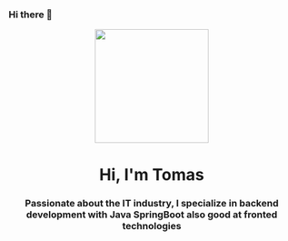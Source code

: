 ### Hi there 👋
<div id="header" align="center">
    <img src="https://media.giphy.com/media/f3iwJFOVOwuy7K6FFw/giphy.gif" width="200"/>
  <h1 align="center">Hi, I'm Tomas</h1>
  <h3 align="center">Passionate about the IT industry, I specialize in backend development with Java SpringBoot also good at fronted technologies</h3>
</div>
<!--
**tomasferok/tomasferok** is a ✨ _special_ ✨ repository because its `README.md` (this file) appears on your GitHub profile.

Here are some ideas to get you started:

- 🔭 I’m currently working on ...
- 🌱 I’m currently learning ...
- 👯 I’m looking to collaborate on ...
- 🤔 I’m looking for help with ...
- 💬 Ask me about ...
- 📫 How to reach me: ...
- 😄 Pronouns: ...
- ⚡ Fun fact: ...
-->
